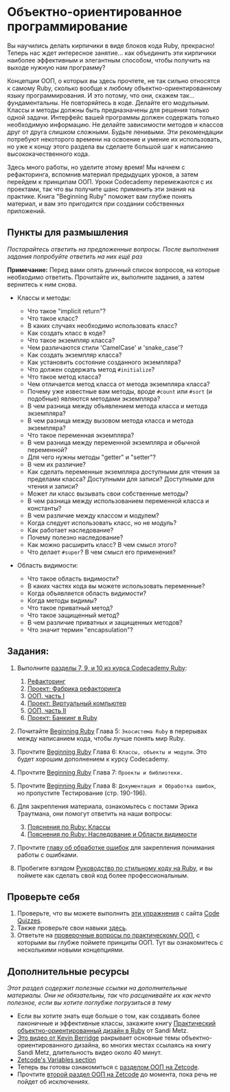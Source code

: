 # Объектно-ориентированное программирование

Вы научились делать кирпичики в виде блоков кода Ruby, прекрасно! Теперь нас ждет интересное занятие... как объединить эти кирпичики наиболее эффективным и элегантным способом, чтобы получить на выходе нужную нам программу?

Концепции ООП, о которых вы здесь прочтете, не так сильно относятся к самому Ruby, сколько вообще к любому объектно-ориентированному языку программирования. И это потому, что они, скажем так... фундаментальны. Не повторяйтесь в коде. Делайте его модульным. Классы и методы должны быть предназначены для решения только одной задачи. Интерфейс вашей программы должен содержать только необходимую информацию. Не делайте зависимости методов и классов друг от друга слишком сложными. Будьте ленивыми. Эти рекомендации потребуют некоторого времени на освоение и умение их использовать, но уже к концу этого раздела вы сделаете большой шаг к написанию высококачественного кода.

Здесь много работы, но уделите этому время! Мы начнем с рефакторинга, вспомнив материал предыдущих уроков, а затем перейдем к принципам ООП. Уроки Codecademy перемежаются с их проектами, так что вы получите шанс применить эти знания на практике. Книга "Beginning Ruby" поможет вам глубже понять материал, и вам это пригодится при создании собственных приложений.

## Пункты для размышления

*Постарайтесь ответить на предложенные вопросы. После выполнения задания попробуйте ответить на них ещё раз*

**Примечание:** Перед вами опять длинный список вопросов, на которые необходимо ответить. Прочитайте их, выполните задания, а затем вернитесь к ним снова.

* Классы и методы:

    * Что такое "implicit return"?
    * Что такое класс?
    * В каких случаях необходимо использовать класс?
    * Как создать класс в коде?
    * Что такое экземпляр класса?
    * Чем различаются стили 'CamelCase' и 'snake_case'?
    * Как создать экземпляр класса?
    * Как установить состояние созданного экземпляра?
    * Что должен содержать метод `#initialize`?
    * Что такое метод класса?
    * Чем отличается метод класса от метода экземпляра класса?
    * Почему уже известные вам методы, вроде `#count` или `#sort` (и подобные) являются методами экземпляра?
    * В чем разница между объявлением метода класса и метода экземпляра?
    * В чем разница между вызовом метода класса и метода экземпляра?
    * Что такое переменная экземпляра?
    * В чем разница между переменной экземпляра и обычной переменной?
    * Для чего нужны методы "getter" и "setter"?
    * В чем их различие?
    * Как сделать переменные экземпляра доступными для чтения за пределами класса? Доступными для записи? Доступными для чтения и записи?
    * Может ли класс вызывать свои собственные методы?
    * В чем разница между использованием переменной класса и константы?
    * В чем различие между классом и модулем?
    * Когда следует использовать класс, но не модуль?
    * Как работает наследование?
    * Почему полезно наследование?
    * Как можно расширить класс? В чем смысл этого?
    * Что делает `#super`? В чем смысл его применения?

* Область видимости:

    * Что такое область видимости?
    * В каких частях кода вы можете использовать переменные?
    * Когда объявляется область видимости?
    * Когда методы видимы?
    * Что такое приватный метод?
    * Что такое защищенный метод?
    * В чем различие приватных и защищенных методов?
    * Что значит термин "encapsulation"?

## Задания:

1. Выполните [разделы 7, 9, и 10 из курса Codecademy Ruby](http://www.codecademy.com/tracks/ruby):

    1. [Рефакторинг](http://www.codecademy.com/courses/ruby-beginner-en-1o8Mb?curriculum_id=5059f8619189a5000201fbcb)
    2. [Проект: Фабрика рефакторинга](http://www.codecademy.com/courses/ruby-beginner-en-Zjd2y?curriculum_id=5059f8619189a5000201fbcb)
    3. [ООП, часть I](http://www.codecademy.com/courses/ruby-beginner-en-MFiQ6?curriculum_id=5059f8619189a5000201fbcb)
    4. [Проект: Виртуальный компьютер](http://www.codecademy.com/courses/ruby-beginner-en-X5wcR?curriculum_id=5059f8619189a5000201fbcb)
    5. [ООП, часть II](http://www.codecademy.com/courses/ruby-beginner-en-zfe3o?curriculum_id=5059f8619189a5000201fbcb)
    6. [Проект: Банкинг в Ruby](http://www.codecademy.com/courses/ruby-beginner-en-32cN3?curriculum_id=5059f8619189a5000201fbcb)

2. Почитайте [Beginning Ruby](http://beginningruby.org/) Глава 5: `Экосистема Ruby` в перерывах между написанием кода, чтобы лучше понять мир Ruby.
3. Прочтите [Beginning Ruby](http://beginningruby.org/) Глава 6: `Классы, объекты и модули`. Это будет хорошим дополнением к курсу Codecademy.
4. Прочтите [Beginning Ruby](http://beginningruby.org/) Глава 7: `Проекты и библиотеки.`
5. Прочтите [Beginning Ruby](http://beginningruby.org/) Глава 8: `Документация и Обработка ошибок`, но пропустите Тестирование (стр. 190-196).
6. Для закрепления материала, ознакомьтесь с постами Эрика Траутмана, они помогут ответить на наши вопросы:

    3. [Пояснения по Ruby: Классы](http://www.eriktrautman.com/posts/ruby-explained-classes)
    7. [Пояснения по Ruby: Наследование и Области видимости](http://www.eriktrautman.com/posts/ruby-explained-inheritance-and-scope)

6. Прочтите [главу об обработке ошибок](http://ruby.bastardsbook.com/chapters/exception-handling/) для закрепления понимания работы с ошибками.
6. Пробегите взгядом [Руководство по стильному коду на Ruby](https://github.com/arbox/ruby-style-guide/blob/master/README-ruRU.md), и вы поймете как сделать свой код более профессиональным.


## Проверьте себя

1. Проверьте, что вы можете выполнить [эти упражнения](http://www.codequizzes.com/learn-ruby/intro-object-oriented-programming) с сайта [Code Quizzes](http://www.codequizzes.com).
2. Также проверьте свои навыки [здесь](http://www.codequizzes.com/learn-ruby/modules-classes-inheritance).
1. Ответьте на [проверочные вопросы по практическому ООП](http://www.codequizzes.com/ruby/practical-object-oriented-design), с которыми вы глубже поймете принципы ООП. Тут вы ознакомитесь с несколькими новыми концепциями.

## Дополнительные ресурсы

*Этот раздел содержит полезные ссылки на дополнительные материалы. Они не обязательны, так что расценивайте их как нечто полезное, если вы хотите поглубже погрузиться в тему*


* Если вы хотите знать еще больше о том, как создавать более лаконичные и эффективные классы, закажите книгу [Практический объектно-ориентированный дизайн в Ruby](http://www.amazon.com/Practical-Object-Oriented-Design-Ruby-Addison-Wesley/dp/0321721330) от Sandi Metz.
* [Это видео от Kevin Berridge](http://vimeo.com/91672848) ракрывает основные темы объектно-ориентированного дизайна, во многих местах ссылаясь на книгу Sandi Metz, длительность видео около 40 минут.
* [Zetcode's Variables section](http://zetcode.com/lang/rubytutorial/variables/)
* Теперь вы готовы ознакомиться с [разделом ООП на Zetcode](http://zetcode.com/lang/rubytutorial/oop/).
* Прочтите [второй раздел ООП на Zetcode](http://zetcode.com/lang/rubytutorial/oop2/) до момента, пока речь не пойдет об исключениях.
